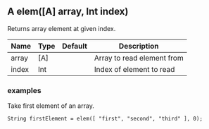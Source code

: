 ## A elem<A>([A] array, Int index)

Returns array element at given index.

| Name   | Type | Default | Description                |
|--------|------|---------|----------------------------|
| array  | [A]  |         | Array to read element from |
| index  | Int  |         | Index of element to read   |


### examples

Take first element of an array.
```
String firstElement = elem([ "first", "second", "third" ], 0);
```
